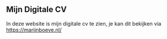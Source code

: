 ## Mijn Digitale CV
In deze website is mijn digitale cv te zien, je kan dit bekijken via https://marijnboeve.nl/
